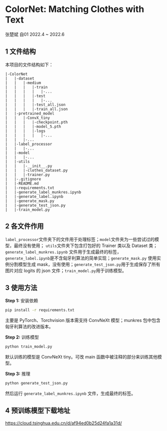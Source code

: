 # ColorNet: Matching Clothes with Text

张楚斌    自01    2022.4 ~ 2022.6

## 1 文件结构

本项目的文件结构如下：

```
|-ColorNet
|   |-dataset
|   |   |-medium
|   |   |   |-train
|   |   |   |   |-...
|   |   |   |-test
|   |   |   |   |-...
|   |   |   |-test_all.json
|   |   |   |-train_all.json
|   |-pretrained_model
|   |   |-ConvX_tiny
|   |   |   |-checkpoint.pth
|   |   |   |-model_5.pth
|   |   |   |-logs
|   |   |   |   |-...
|   |   |-...
|   |-label_processor
|   |   |-...
|   |-model
|   |   |-...
|   |-utils
|   |   |-__init__.py
|   |   |-clothes_dataset.py
|   |   |-trainer.py
|   |-.gitignore
|   |-README.md
|   |-requirements.txt
|   |-generate_label_munkres.ipynb
|   |-generate_label.ipynb
|   |-generate_mask.py
|   |-generate_test_json.py
|   |-train_model.py
```

## 2 各文件作用

`label_processor`文件夹下的文件用于处理标签；`model`文件夹为一些尝试过的模型，最终没有使用；
`utils`文件夹下包含打包好的 Trainer 类以及 Dataset 类；`generate_label_munkres.ipynb`
文件用于生成最终的标签，`generate_label.ipynb`是不含匈牙利算法的简单实现；`generate_mask.py`
使用实例分割模型生成 mask，没有使用；`generate_test_json.py`用于生成保存了所有图片对应 logits
的 json 文件；`train_model.py`用于训练模型。

## 3 使用方法

**Step 1:** 安装依赖

``` bash
pip install -r requirements.txt
```

主要是 PyTorch、Torchvision 版本需支持 ConvNeXt 模型；munkres 包中包含匈牙利算法的改进版本。

**Step 2:** 训练模型

``` bash
python train_model.py
```

默认训练的模型是 ConvNeXt tiny。可改 main 函数中被注释的部分来训练其他模型。

**Step 3:** 推理

``` bash
python generate_test_json.py
```

然后运行 `generate_label_munkres.ipynb` 文件，生成最终的标签。

## 4 预训练模型下载地址

https://cloud.tsinghua.edu.cn/d/af94ed0b25d24fa1a31d/